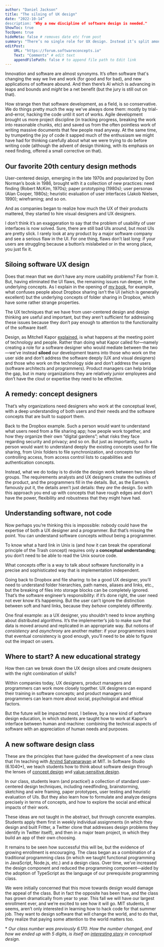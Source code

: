 ```yaml
---
author: "Daniel Jackson"
title: "The siloing of UX design"
date: "2022-10-14”
description: "Why a new discipline of software design is needed."
ShowToc: true
TocOpen: true
hideMeta: false # removes date etc from post
summary: "There’s no single role for UX design. Instead it’s split amongst roles, with unfortunate consequences."
editPost:
    URL: "https://forum.softwareconcepts.io"
    Text: "Comments" # edit text
    appendFilePath: false # to append file path to Edit link
---
```

Innovation and software are almost synonyms. It’s often software that's changing the way we live and work (for good and for bad), and new applications of software abound. And then there’s AI which is advancing in leaps and bounds and *might* be a net benefit (but the jury is still out on that).

How strange then that software development, as  a field, is so conservative. We do things pretty much the way we've always done them: mostly by trial-and-error, hacking the code until it sort of works. Agile development brought us more project discipline (in tracking progress, breaking the work into reasonable chunks, etc) and saved us from the often pointless work of writing massive documents that few people read anyway. At the same time, by trumpeting the joy of code it sapped much of the enthusiasm we might have had for thinking carefully about what we were trying to do before writing code (although the advent of design thinking, with its emphasis on need finding, offered a small corrective on that).

## Our favorite 20th century design methods

User-centered design, emerging in the late 1970s and popularized by Don Norman’s book in 1986, brought with it a collection of new practices: need finding (Robert McKim, 1970s); paper prototyping (1980s); user personas (Alan Cooper, 1980s); heuristic evaluation of user interfaces (Jakob Nielsen, 1990); wireframing; and so on.

And as companies began to realize how much the UX of their products mattered, they started to hire visual designers and UX designers.

I don’t think it’s an exaggeration to say that the problem of usability of user interfaces is now solved. Sure, there are still bad UIs around, but most UIs are pretty slick. I rarely look at any product by a major software company and see a serious flaw in the UI. For one thing, flaws don’t last long: if your users are struggling because a button’s mislabeled or in the wrong place, you just fix it.

## Siloing software UX design

Does that mean that we don’t have any more usability problems? Far from it. But, having eliminated the UI flaws, the remaining issues run deeper, in the underlying concepts. As I explain in the opening of [my book](https://essenceofsoftware.com), for example, what confuses people about Dropbox sharing isn’t the UI (which is generally excellent) but the underlying concepts of folder sharing in Dropbox, which have some rather strange properties.

The UX techniques that we have from user-centered design and design thinking are useful and important, but they aren’t sufficient for addressing these issues because they don’t pay enough to attention to the functionality of the software itself.

Design, as Mitchell Kapor [explained](https://hci.stanford.edu/publications/bds/1-kapor.html), is what happens at the meeting point of technology and people. Rather than doing what Kapor called for—namely creating a role for a software designer who would mediate between the two—we’ve instead **siloed** our development teams into those who work on the user side and don’t address the software deeply (UX and visual designers) and those who work on the technology side and don’t address the users (software architects and programmers). Product managers can help bridge the gap, but in many organizations they are relatively junior employees and don’t have the clout or expertise they need to be effective.

## A remedy: concept designers

That’s why organizations need designers who work at the conceptual level, with a deep understanding of both users and their needs and the software concepts that are built to support them. 

Back to the Dropbox example. Such a person would want to understand what users need from a file sharing app; how people work together, and how they organize their own “digital gardens”; what risks they face regarding security and privacy; and so on. But just as importantly, such a person would want to understand deeply the existing concepts used for file sharing, from Unix folders to file synchronization, and concepts for controlling access, from access control lists to capabilities and authentication concepts.

Instead, what we do today is to divide the design work between two siloed groups. The requirements analysts and UX designers create the outlines of the product, and the programmers fill in the details. But, as the Eames’s famously put it, the details aren’t just details: they *are* the design. So with this approach you end up with concepts that have rough edges and don’t have the power, flexibility and robustness that they might have had.

## Understanding software, not code
Now perhaps you’re thinking this is impossible: nobody could have the expertise of both a UX designer and a programmer. But that’s missing the point. You can understand software concepts *without* being a programmer.

To know what a hard link in Unix is (and how it can break the operational principle of the Trash concept) requires only a **conceptual understanding**; you don’t need to be able to read the Unix source code. 

What concepts offer is a way to talk about software functionality in a precise and sophisticated way that is implementation independent.

Going back to Dropbox and file sharing: to be a good UX designer, you’ll need to understand folder hierarchies, path names, aliases and links, etc., but the breaking of files into storage blocks can be completely ignored. That’s the software engineer’s responsibility: if it’s done right, the user need not ever know it’s happening. But the user can’t ignore the distinction between soft and hard links, because they *behave* completely differently.

One final example: as a UX designer, you shouldn’t need to know anything about distributed algorithms. It’s the implementer’s job to make sure that data is moved around and replicated in an appropriate way. But notions of *consistency* and *asynchrony* are another matter: if your programmers insist that eventual consistency is good enough, you’ll need to be able to figure out the impact on users.

## Where to start? A new educational strategy

How then can we break down the UX design siloes and create designers with the right combination of skills? 

Within companies today, UX designers, product managers and programmers can work more closely together. UX designers can expand their training in software concepts; and product managers and programmers can learn more about social, psychological and ethical factors.

But the future will be impacted most, I believe, by a new kind of software design education, in which students are taught how to work at Kapor’s interface between human and machine: combining the technical aspects of software with an appreciation of human needs and purposes.

## A new software design class

These are the principles that have guided the development of a new class that I’m teaching with [Arvind Satyanarayan](https://arvindsatya.com) at MIT. In Software Studio (6.1040*), we teach students how to think about software design through the lenses of [concept design](https://essenceofsoftware.com) and [value-sensitive design](https://vsdesign.org). 

In our class, students learn (and practice!) a collection of standard user-centered design techniques, including needfinding, brainstorming, sketching and wire framing, paper prototypes, user testing and heuristic evaluation of UIs. But they also learn how to formulate and analyze designs precisely in terms of concepts, and how to explore the social and ethical impacts of their work.

These ideas are not taught in the abstract, but through concrete examples. Students apply them first in weekly individual assignments (in which they design and built Fritter, a Twitter clone that addresses design problems they identify in Twitter itself), and then in a major team project, in which they build an app of their own choosing.

It remains to be seen how successful this will be, but the evidence of growing enrollment is encouraging. The class began as a combination of a traditional programming class (in which we taught functional programming in JavaScript, Node.js, etc.) and a design class. Over time, we’ve increased the design component and reduced the programming component—aided by the adoption of TypeScript as the language of our prerequisite programming class.

We were initially concerned that this move towards design would damage the appeal of the class. But in fact the opposite has been true, and the class has grown dramatically from year to year. This fall we will have our largest enrollment ever, and we’re excited to see how it will go. MIT students, it seems, aren’t only interested in learning how to hack code for that summer job. They want to design software that will change the world, and to do that, they realize that paying some attention to the world matters too.

\* *Our class number was previously 6.170. How the number changed, and how we ended up with 5 digits, is itself an [interesting story](https://essenceofsoftware.com/posts/class-numbers/) in conceptual design.*